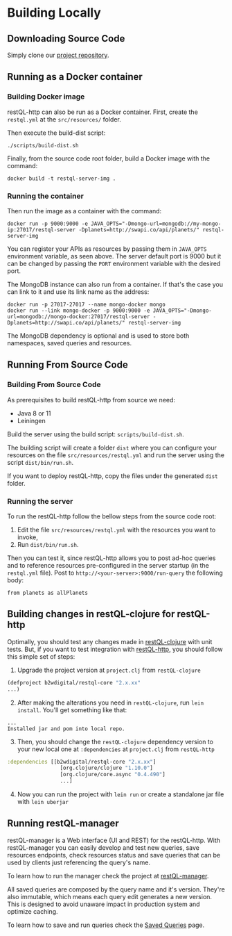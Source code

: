 # Building Locally

## Downloading Source Code
Simply clone our [project repository](https://github.com/B2W-BIT/restQL-http/).

## Running as a Docker container

### Building Docker image

restQL-http can also be run as a Docker container.
First, create the `restql.yml` at the `src/resources/` folder.

Then execute the build-dist script:

```shell
./scripts/build-dist.sh
```

Finally, from the source code root folder, build a Docker image with the command:

```shell
docker build -t restql-server-img .
```

### Running the container

Then run the image as a container with the command:

```shell
docker run -p 9000:9000 -e JAVA_OPTS="-Dmongo-url=mongodb://my-mongo-ip:27017/restql-server -Dplanets=http://swapi.co/api/planets/" restql-server-img
```

You can register your APIs as resources by passing them in `JAVA_OPTS` environment variable, as seen above.
The server default port is 9000 but it can be changed by passing the `PORT` environment variable with the desired port.

The MongoDB instance can also run from a container. If that's the case you can link to it and use its link name as the address:

```shell
docker run -p 27017-27017 --name mongo-docker mongo
docker run --link mongo-docker -p 9000:9000 -e JAVA_OPTS="-Dmongo-url=mongodb://mongo-docker:27017/restql-server -Dplanets=http://swapi.co/api/planets/" restql-server-img
```

The MongoDB dependency is optional and is used to store both namespaces, saved queries and resources.



## Running From Source Code

### Building From Source Code
As prerequisites to build restQL-http from source we need:

- Java 8 or 11
- Leiningen

Build the server using the build script: `scripts/build-dist.sh`.  

The building script will create a folder `dist` where you can configure your resources on the file `src/resources/restql.yml` and run the server using the script `dist/bin/run.sh`.

If you want to deploy restQL-http, copy the files under the generated `dist` folder.

### Running the server
To run the restQL-http follow the bellow steps from the source code root:

1. Edit the file `src/resources/restql.yml` with the resources you want to invoke,
2. Run `dist/bin/run.sh`.

Then you can test it, since restQL-http allows you to post ad-hoc queries and to reference resources pre-configured in the server startup (in the `restql.yml` file). Post to `http://<your-server>:9000/run-query` the following body:

```
from planets as allPlanets
```

## Building changes in restQL-clojure for restQL-http

Optimally, you should test any changes made in [restQL-clojure](https://github.com/B2W-BIT/restQL-clojure) with unit tests. But, if you want to test integration with [restQL-http](https://github.com/B2W-BIT/restQL-http), you should follow this simple set of steps:

1. Upgrade the project version at `project.clj` from `restQL-clojure`
```clojure
(defproject b2wdigital/restql-core "2.x.xx"
...)
```
2. After making the alterations you need in `restQL-clojure`, run `lein install`. You'll get something like that:

```
...
Installed jar and pom into local repo.
```
3. Then, you should change the `restQL-clojure` dependency version to your new local one at `:dependencies` at `project.clj` from `restQL-http`
```clojure
:dependencies [[b2wdigital/restql-core "2.x.xx"]
                 [org.clojure/clojure "1.10.0"]
                 [org.clojure/core.async "0.4.490"]
                 ...]            
```
4. Now you can run the project with `lein run` or create a standalone jar file with `lein uberjar`


## Running restQL-manager

restQL-manager is a Web interface (UI and REST) for the restQL-http. With restQL-manager you can easily develop and test new queries, save resources endpoints, check resources status and save queries that can be used by clients just referencing the query's name.

To learn how to run the manager check the project at [restQL-manager](https://github.com/B2W-BIT/restQL-manager).

All saved queries are composed by the query name and it's version. They're also immutable, which means each query edit generates a new version. This is designed to avoid unaware impact in production system and optimize caching.

To learn how to save and run queries check the [Saved Queries](/restql/savedQueries) page.

